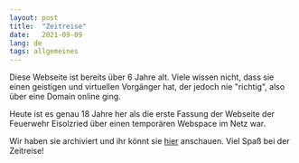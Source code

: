 ```yaml
---
layout: post
title:  "Zeitreise"
date:   2021-09-09
lang: de
tags: allgemeines
---
```

Diese Webseite ist bereits über 6 Jahre alt. Viele wissen nicht, dass sie einen geistigen und virtuellen Vorgänger hat, der jedoch nie "richtig", also über eine Domain online ging.

Heute ist es genau 18 Jahre her als die erste Fassung der Webseite der Feuerwehr Eisolzried über einen temporären Webspace im Netz war.

Wir haben sie archiviert und ihr könnt sie [hier](https://midzer.github.io/my-first-website/) anschauen. Viel Spaß bei der Zeitreise!
